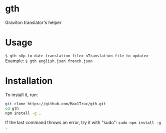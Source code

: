 # gth
Graviton translator's helper

# Usage
`$ gth <Up-to-date translation file> <Translation file to update>`
Example: `$ gth english.json french.json`
# Installation
To install it, run:
```bash
git clone https://github.com/Max1Truc/gth.git
cd gth
npm install -g .
```
If the last command throws an error, try it with "sudo": `sudo npm install -g .`
